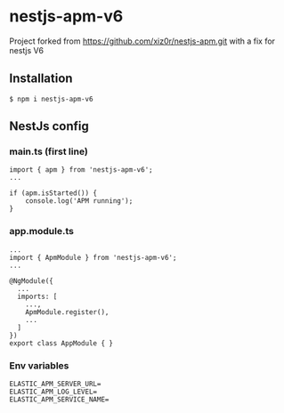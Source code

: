 # nestjs-apm-v6

Project forked from https://github.com/xiz0r/nestjs-apm.git with a fix for nestjs V6

## Installation
```
$ npm i nestjs-apm-v6
```
## NestJs config
### main.ts (first line)

```
import { apm } from 'nestjs-apm-v6';
...
```

```
if (apm.isStarted()) {
	console.log('APM running');
}
```

### app.module.ts

```
...
import { ApmModule } from 'nestjs-apm-v6';
...
```

```
@NgModule({
  ...
  imports: [
    ...,
    ApmModule.register(),
    ...
  ]
})
export class AppModule { }
```

### Env variables
```
ELASTIC_APM_SERVER_URL=
ELASTIC_APM_LOG_LEVEL=
ELASTIC_APM_SERVICE_NAME=
```
